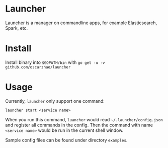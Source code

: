 # Launcher

Launcher is a manager on commandline apps, for example Elasticsearch, Spark, etc.

# Install

Install binary into `$GOPATH/bin` with `go get -u -v github.com/oscarzhao/launcher`

# Usage

Currently, `launcher` only support one command:

```launcher start <service name>```

When you run this command, `luancher` would read `~/.launcher/config.json` and register all commands in the config.  Then the command with name `<service name>` would be run in the current shell window.

Sample config files can be found under directory `examples`.

